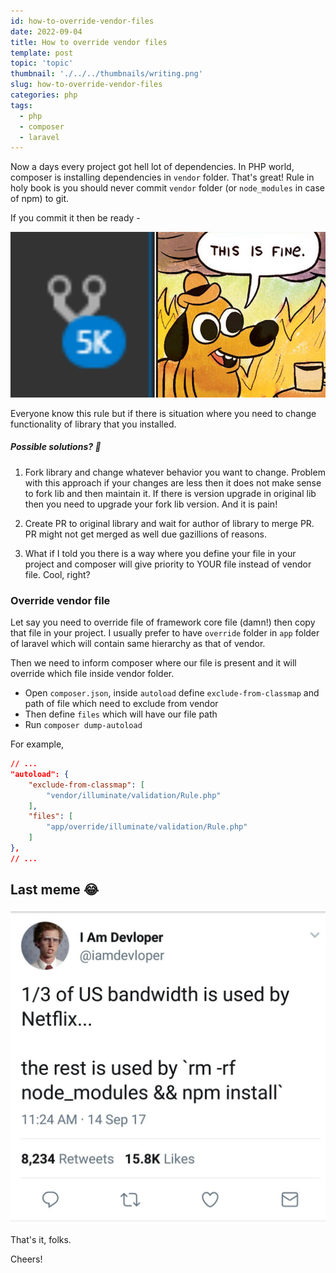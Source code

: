 ```yaml
---
id: how-to-override-vendor-files
date: 2022-09-04
title: How to override vendor files
template: post
topic: 'topic'
thumbnail: './../../thumbnails/writing.png'
slug: how-to-override-vendor-files
categories: php
tags:
  - php
  - composer
  - laravel
---
```


Now a days every project got hell lot of dependencies. In PHP world, composer is installing dependencies in `vendor` folder. That's great! Rule in holy book is you should never commit `vendor` folder (or `node_modules` in case of npm) to git. 

If you commit it then be ready -

![](./meme-1.png)

Everyone know this rule but if there is situation where you need to change functionality of library that you installed. 

##### Possible solutions? 🤔
1. Fork library and change whatever behavior you want to change. Problem with this approach if your changes are less then it does not make sense to fork lib and then maintain it. If there is version upgrade in original lib then you need to upgrade your fork lib version. And it is pain!

2. Create PR to original library and wait for author of library to merge PR. PR might not get merged as well due gazillions of reasons.

3. What if I told you there is a way where you define your file in your project and composer will give priority to YOUR file instead of vendor file. Cool, right? 

### Override vendor file
Let say you need to override file of framework core file (damn!) then copy that file in your project. I usually prefer to have `override` folder in `app` folder of laravel which will contain same hierarchy as that of vendor.

Then we need to inform composer where our file is present and it will override which file inside vendor folder.

- Open `composer.json`, inside `autoload` define `exclude-from-classmap` and path of file which need to exclude from vendor
- Then define `files` which will have our file path
- Run `composer dump-autoload`
  
For example,

```json
// ... 
"autoload": {
	"exclude-from-classmap": [
		"vendor/illuminate/validation/Rule.php"
	],
	"files": [
		"app/override/illuminate/validation/Rule.php"
	]
},
// ...
```

## Last meme 😂

![](./meme-2.jpg)

That's it, folks. 

Cheers!
